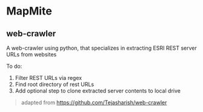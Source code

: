 # MapMite
## web-crawler
A web-crawler using python, that specializes in extracting ESRI REST server URLs from websites

To do:
1. Filter REST URLs via regex
2. Find root directory of rest URLs
3. Add optional step to clone extracted server contents to local drive

> adapted from https://github.com/Tejasharish/web-crawler
